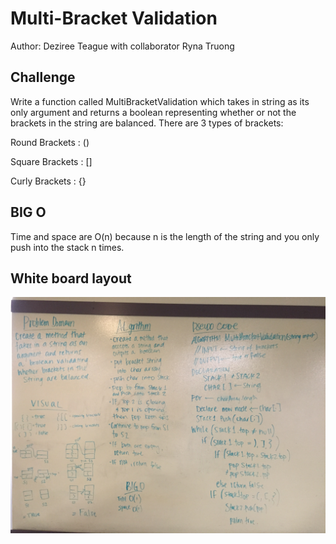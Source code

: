 # Multi-Bracket Validation

Author: Deziree Teague with collaborator Ryna Truong

## Challenge

Write a function called MultiBracketValidation which takes in string as its only argument and returns a boolean representing whether or not the brackets in the string are balanced. There are 3 types of brackets:

Round Brackets : ()

Square Brackets : []

Curly Brackets : {}

## BIG O

Time and space are O(n) because n is the length of the string and you only push into the stack n times.    

## White board layout

![bracket validation](https://github.com/dezteague/data-structures-and-algorithms/blob/master/Assets/multibracket_validation.jpg)
